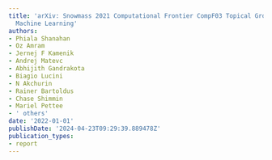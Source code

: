 ```yaml
---
title: 'arXiv: Snowmass 2021 Computational Frontier CompF03 Topical Group Report:
  Machine Learning'
authors:
- Phiala Shanahan
- Oz Amram
- Jernej F Kamenik
- Andrej Matevc
- Abhijith Gandrakota
- Biagio Lucini
- N Akchurin
- Rainer Bartoldus
- Chase Shimmin
- Mariel Pettee
- ' others'
date: '2022-01-01'
publishDate: '2024-04-23T09:29:39.889478Z'
publication_types:
- report
---
```

